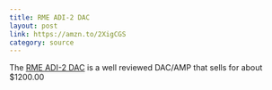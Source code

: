 ```yaml
---
title: RME ADI-2 DAC
layout: post
link: https://amzn.to/2XigCGS
category: source
---
```


The [RME ADI-2 DAC](https://amzn.to/2XigCGS) is a well reviewed DAC/AMP that sells for about $1200.00